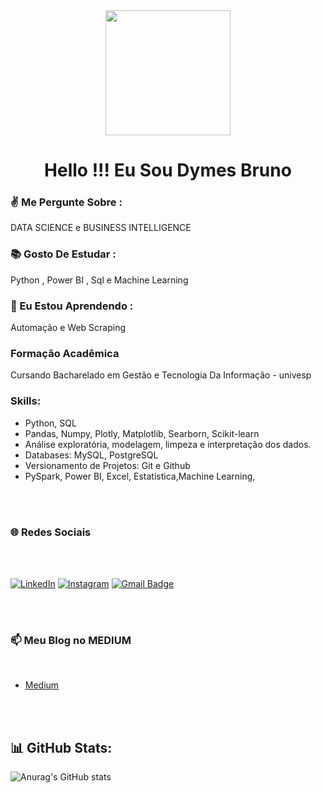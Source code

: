 <div align="center">
  <img height="200" src="https://media.giphy.com/media/xUPGGDNsLvqsBOhuU0/giphy.gif"  />
</div>

###

<h1 align="center">Hello !!! Eu Sou  Dymes Bruno</h1>

###

<h3 align="left">✌️ Me Pergunte Sobre  : </h3> DATA SCIENCE  e BUSINESS INTELLIGENCE

###

<h3 align="left">📚 Gosto De  Estudar : </h3> Python , Power BI , Sql e Machine Learning

###

<h3 align="left">🔭 Eu Estou Aprendendo : </h3>  Automação e  Web Scraping

### Formação Acadêmica

Cursando Bacharelado em Gestão e Tecnologia Da Informação - univesp



<h3>Skills:</h3>

* Python, SQL
* Pandas, Numpy, Plotly, Matplotlib, Searborn, Scikit-learn
* Análise exploratória, modelagem, limpeza e interpretação dos dados.
* Databases: MySQL, PostgreSQL
* Versionamento de Projetos: Git e Github
* PySpark, Power BI, Excel, Estatística,Machine Learning,

<br>
<br>

<h3/> 🌐 Redes Sociais </h3>

<br>
<br>

[![LinkedIn](https://img.shields.io/badge/LinkedIn-%230077B5.svg?style=for-the-badge&logo=linkedin&logoColor=white)](https://www.linkedin.com/in/bruno-silva-dev/)
[![Instagram](https://img.shields.io/badge/Instagram-%23E4405F.svg?style=for-the-badge&logo=instagram&logoColor=white)](https://www.instagram.com/brunosilvadev/)
[![Gmail Badge](https://img.shields.io/badge/contatodymesbruno@gmail.com-c14438?style=for-the-badge&logo=gmail&logoColor=white)](mailto:contatodymesbruno@gmail.com)

<br>
<br>



<h3 align="left">📫 Meu Blog no MEDIUM </h3>

<br>

* [Medium](https://medium.com/@brunodoti)

<br><br>

<h2> 📊 GitHub Stats:</h2>

![Anurag's GitHub stats](https://github-readme-stats.vercel.app/api?username=dymesbrunodev&show_icons=true&theme=radical)









